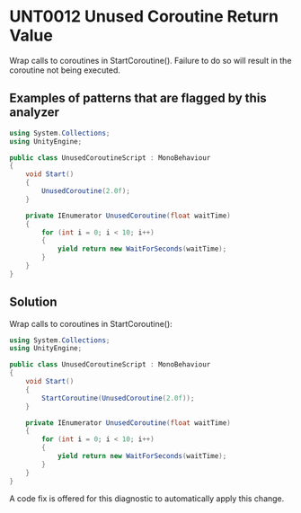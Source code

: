 # UNT0012 Unused Coroutine Return Value

Wrap calls to coroutines in StartCoroutine(). Failure to do so will result in the coroutine not being executed.

## Examples of patterns that are flagged by this analyzer

```csharp
using System.Collections;
using UnityEngine;

public class UnusedCoroutineScript : MonoBehaviour
{
    void Start()
    {
        UnusedCoroutine(2.0f);
    }

    private IEnumerator UnusedCoroutine(float waitTime)
    {
        for (int i = 0; i < 10; i++)
        {
            yield return new WaitForSeconds(waitTime);
        }
    }
}
```

## Solution

Wrap calls to coroutines in StartCoroutine():

```csharp
using System.Collections;
using UnityEngine;

public class UnusedCoroutineScript : MonoBehaviour
{
    void Start()
    {
        StartCoroutine(UnusedCoroutine(2.0f));
    }

    private IEnumerator UnusedCoroutine(float waitTime)
    {
        for (int i = 0; i < 10; i++)
        {
            yield return new WaitForSeconds(waitTime);
        }
    }
}
```

A code fix is offered for this diagnostic to automatically apply this change.